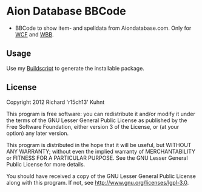 Aion Database BBCode
=========================
* BBCode to show item- and spelldata from Aiondatabase.com. Only for [WCF](http://www.woltlab.com/de/) and [WBB](http://www.woltlab.com/de/).

Usage
------------------
Use my [Buildscript](https://github.com/r15ch13/WCF-WBB-Package-Builder) to generate the installable package.

License
----------
Copyright 2012 Richard 'r15ch13' Kuhnt

This program is free software: you can redistribute it and/or modify
it under the terms of the GNU Lesser General Public License as published by
the Free Software Foundation, either version 3 of the License, or
(at your option) any later version.

This program is distributed in the hope that it will be useful,
but WITHOUT ANY WARRANTY; without even the implied warranty of
MERCHANTABILITY or FITNESS FOR A PARTICULAR PURPOSE. See the
GNU Lesser General Public License for more details.

You should have received a copy of the GNU Lesser General Public License
along with this program. If not, see <http://www.gnu.org/licenses/lgpl-3.0>.